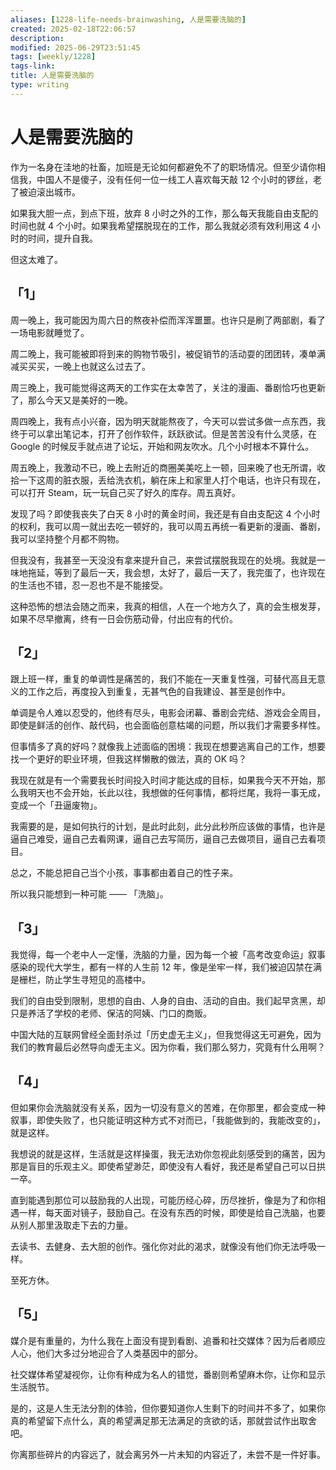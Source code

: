 ```yaml
---
aliases: [1228-life-needs-brainwashing, 人是需要洗脑的]
created: 2025-02-18T22:06:57
description: 
modified: 2025-06-29T23:51:45
tags: [weekly/1228]
tags-link: 
title: 人是需要洗脑的
type: writing
---
```


# 人是需要洗脑的

作为一名身在洼地的社畜，加班是无论如何都避免不了的职场情况。但至少请你相信我，中国人不是傻子，没有任何一位一线工人喜欢每天敲 12 个小时的锣丝，老了被迫滚出城市。

如果我大胆一点，到点下班，放弃 8 小时之外的工作，那么每天我能自由支配的时间也就 4 个小时。如果我希望摆脱现在的工作，那么我就必须有效利用这 4 小时的时间，提升自我。

但这太难了。

## 「1」

周一晚上，我可能因为周六日的熬夜补偿而浑浑噩噩。也许只是刷了两部剧，看了一场电影就睡觉了。

周二晚上，我可能被即将到来的购物节吸引，被促销节的活动耍的团团转，凑单满减买买买，一晚上也就这么过去了。

周三晚上，我可能觉得这两天的工作实在太幸苦了，关注的漫画、番剧恰巧也更新了，那么今天又是美好的一晚。

周四晚上，我有点小兴奋，因为明天就能熬夜了，今天可以尝试多做一点东西，我终于可以拿出笔记本，打开了创作软件，跃跃欲试。但是苦苦没有什么灵感，在 Google 的时候反手就点进了论坛，开始和网友吹水。几个小时根本不算什么。

周五晚上，我激动不已，晚上去附近的商圈美美吃上一顿，回来晚了也无所谓，收拾一下这周的脏衣服，丢给洗衣机，躺在床上和家里人打个电话，也许只有现在，可以打开 Steam，玩一玩自己买了好久的库存。周五真好。

发现了吗？即使我丧失了白天 8 小时的黄金时间，我还是有自由支配这 4 个小时的权利，我可以周一就出去吃一顿好的，我可以周五再统一看更新的漫画、番剧，我可以坚持整个月都不购物。

但我没有，我甚至一天没没有拿来提升自己，来尝试摆脱我现在的处境。我就是一味地拖延，等到了最后一天，我会想，太好了，最后一天了，我完蛋了，也许现在的生活也不错，忍一忍也不是不能接受。

这种恐怖的想法会随之而来，我真的相信，人在一个地方久了，真的会生根发芽，如果不尽早撤离，终有一日会伤筋动骨，付出应有的代价。

## 「2」

跟上班一样，重复的单调性是痛苦的，我们不能在一天重复性强，可替代高且无意义的工作之后，再度投入到重复，无甚气色的自我建设、甚至是创作中。

单调是令人难以忍受的，他终有尽头，电影会闭幕、番剧会完结、游戏会全周目，即使是鲜活的创作、敲代码，也会面临创意枯竭的问题，所以我们才需要多样性。

但事情多了真的好吗？就像我上述面临的困境：我现在想要逃离自己的工作，想要找一个更好的职业环境，但我这样懒散的做法，真的 OK 吗？

我现在就是有一个需要我长时间投入时间才能达成的目标，如果我今天不开始，那么我明天也不会开始，长此以往，我想做的任何事情，都将烂尾，我将一事无成，变成一个「丑逼废物」。

我需要的是，是如何执行的计划，是此时此刻，此分此秒所应该做的事情，也许是逼自己难受，逼自己去看网课，逼自己去写简历，逼自己去做项目，逼自己去看项目。

总之，不能总把自己当个小孩，事事都由着自己的性子来。

所以我只能想到一种可能 —— 「洗脑」。

## 「3」

我觉得，每一个老中人一定懂，洗脑的力量，因为每一个被「高考改变命运」叙事感染的现代大学生，都有一样的人生前 12 年，像是坐牢一样，我们被迫囚禁在满是栅栏，防止学生寻短见的高楼中。

我们的自由受到限制，思想的自由、人身的自由、活动的自由。我们起早贪黑，却只是养活了学校的老师、保洁的阿姨、门口的商贩。

中国大陆的互联网曾经全面封杀过「历史虚无主义」，但我觉得这无可避免，因为我们的教育最后必然导向虚无主义。因为你看，我们那么努力，究竟有什么用啊？

## 「4」

但如果你会洗脑就没有关系，因为一切没有意义的苦难，在你那里，都会变成一种叙事，即使失败了，也只能证明这种方式不对而已，「我能做到的，我能改变的」，就是这样。

我想说的就是这样，生活就是这样操蛋，我无法劝你忽视此刻感受到的痛苦，因为那是盲目的乐观主义。即使希望渺茫，即使没有人看好，我还是希望自己可以日拱一卒。

直到能遇到那位可以鼓励我的人出现，可能历经心碎，历尽挫折，像是为了和你相遇一样，每天面对镜子，鼓励自己。在没有东西的时候，即使是给自己洗脑，也要从别人那里汲取走下去的力量。

去读书、去健身、去大胆的创作。强化你对此的渴求，就像没有他们你无法呼吸一样。

至死方休。

## 「5」

媒介是有重量的，为什么我在上面没有提到看剧、追番和社交媒体？因为后者顺应人心，他们大多过分地迎合了人类基因中的部分。

社交媒体希望凝视你，让你有种成为名人的错觉，番剧则希望麻木你，让你和显示生活脱节。

是的，这是人生无法分割的体验，但你要知道你人生剩下的时间并不多了，如果你真的希望留下点什么，真的希望满足那无法满足的贪欲的话，那就尝试作出取舍吧。

你离那些碎片的内容远了，就会离另外一片未知的内容近了，未尝不是一件好事。
